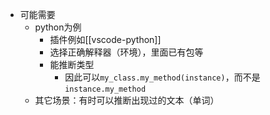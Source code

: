 - 可能需要
  - python为例
    - 插件例如[[vscode-python]]
    - 选择正确解释器（环境），里面已有包等
    - 能推断类型
      - 因此可以`my_class.my_method(instance)`，而不是`instance.my_method`
  - 其它场景：有时可以推断出现过的文本（单词）